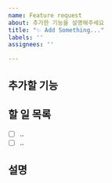 ```yaml
---
name: Feature request
about: 추가한 기능을 설명해주세요
title: "✨ Add Something..."
labels: ''
assignees: ''

---
```


## 추가할 기능

## 할 일 목록
- [ ] ..
- [ ] ..

## 설명
